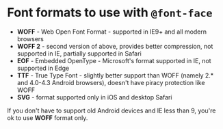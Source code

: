 # Font formats to use with `@font-face`
- **WOFF** - Web Open Font Format - supported in IE9+ and all modern browsers
- **WOFF 2** - second version of above, provides better compression, not supported in IE, partially supported in Safari
- **EOF** - Embedded OpenType - Microsoft's format supported in IE, not supported in Edge
- **TTF** - True Type Font - slightly better support than WOFF (namely 2.* and 4.0-4.3 Android browsers), doesn't have piracy protection like WOFF
- **SVG** - format supported only in iOS and desktop Safari

If you don't have to support old Android devices and IE less than 9, you're ok to use **WOFF** format only.

